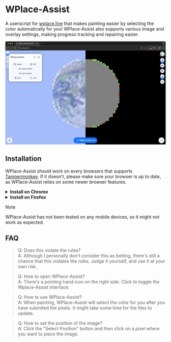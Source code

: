 # WPlace-Assist

A userscript for [wplace.live](https://wplace.live/) that makes painting easier by selecting the color automatically for you! WPlace-Assist also supports various image and overlay settings, making progress tracking and repairing easier.

![An image of WPlace-Assist running](./assets/demo.png)

## Installation

WPlace-Assist should work on every browsers that supports [Tampermonkey](https://www.tampermonkey.net/). If it doesn't, please make sure your browser is up to date, as WPlace-Assist relies on some newer browser features.

<details>
  <summary><strong>Install on Chrome</strong></summary>
  
  1. Install the [Tampermonkey](https://chromewebstore.google.com/detail/dhdgffkkebhmkfjojejmpbldmpobfkfo?utm_source=item-share-cb) extension (Tampermonkey is a userscript manager).
  2. Click on the extension and then open the "Manage Extension" page.

  ![An image of opening the "Manage Extension" page](./assets/chrome-install-1.png)

  3. Enable "Developer Mode" and "Allow User Scripts".

  ![An image of the "Manage Extension" page](./assets/chrome-install-2.png)

  4. Click [this link](https://github.com/LmanTW/WPlace-Assist/releases/latest/download/WPlace-Assist-Tampermonkey.user.js) to install WPlace-Assist directly.
  5. Open or refresh [wplace.live](https://wplace.live).
</details>

<details>
  <summary><strong>Install on Firefox</strong></summary>

  1. Install the [Tampermonkey](https://addons.mozilla.org/firefox/addon/tampermonkey) add-on (Tampermonkey is a userscript manager).
  2. Click [this link](https://github.com/LmanTW/WPlace-Assist/releases/latest/download/WPlace-Assist-Tampermonkey.user.js) to install WPlace-Assist directly.
  3. Open or refresh [wplace.live](https://wplace.live).
</details>

> [!NOTE]
> WPlace-Assist has not been tested on any mobile devices, so it might not work as expected.

## FAQ

> Q: Does this violate the rules?<br>
> A: Although I personally don't consider this as botting, there's still a chance that this violates the rules. Judge it yourself, and use it at your own risk.

> Q: How to open WPlace-Assist?<br>
> A: There's a pointing hand icon on the right side. Click to toggle the Wplace-Assist interface.

> Q: How to use WPlace-Assist?<br>
> A: When painting, WPlace-Assist will select the color for you after you have submited the pixels. It might take some time for the tiles to update.

> Q: How to set the position of the image?<br>
> A: Click the "Select Position" button and then click on a pixel where you want to place the image.
